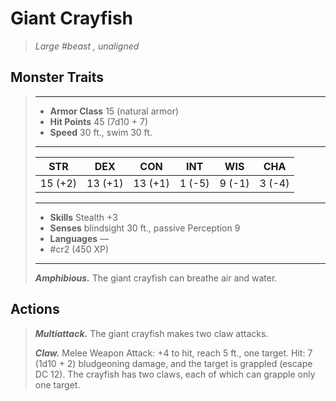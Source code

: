 # Giant Crayfish
>*Large #beast , unaligned*
## Monster Traits
>___
>- **Armor Class** 15 (natural armor)
>- **Hit Points** 45 (7d10 + 7)
>- **Speed** 30 ft., swim 30 ft.
>___
>|STR|DEX|CON|INT|WIS|CHA|
>|:---:|:---:|:---:|:---:|:---:|:---:|
>|15 (+2)|13 (+1)|13 (+1)|1 (-5)|9 (-1)|3 (-4)|
>___
>- **Skills** Stealth +3
>- **Senses** blindsight 30 ft., passive Perception 9
>- **Languages** —
>- #cr2 (450 XP)
>___
>***Amphibious.*** The giant crayfish can breathe air and water.  
>
## Actions
>***Multiattack.*** The giant crayfish makes two claw attacks.  
>
>***Claw.*** Melee Weapon Attack: +4 to hit, reach 5 ft., one target. Hit: 7 (1d10 + 2) bludgeoning damage, and the target is grappled (escape DC 12). The crayfish has two claws, each of which can grapple only one target.